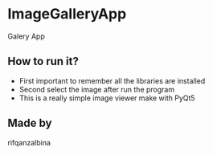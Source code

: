 # ImageGalleryApp
Galery App 

## How to run it?
- First important to remember all the libraries are installed 
- Second select the image after run the program
- This is a really simple image viewer make with PyQt5

## Made by 
rifqanzalbina
